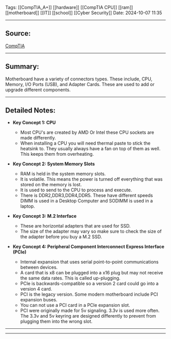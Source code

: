 
Tags: [[CompTIA_A+]] [[hardware]] [[CompTIA CPU]] [[ram]]  [[motherboard]] [[IT]] [[school]]  [[Cyber Security]]
Date: 2024-10-07 11:35

---

## Source: 
[CompTIA](https://learn.comptia.org/app/certmaster-learn-for-a-core-1-exams-220-1101#read/section/motherboard-cpu-and-system-memory-connectors-1)

---

## Summary:
Motherboard have a variety of connectors types. These include, CPU, Memory, I/O Ports (USB), and Adapter Cards.  These are used to add or upgrade different components. 

---

## Detailed Notes:

- **Key Concept 1: CPU** 
	-  Most CPU's are created by AMD Or Intel these CPU sockets are made differently. 
	- When installing a CPU you will need thermal paste to stick the heatsink to. They usually always have a fan on top of them as well. This keeps them from overheating.
	
- **Key Concept 2: System Memory Slots**
	-  RAM is held in the system memory slots. 
	- It is volatile. This means the power is turned off everything that was stored on the memory is lost. 
	- It is used to send to the CPU to process and execute.
	- There is DDR2,DDR3,DDR4,DDR5. These have different speeds DIMM is used in a Desktop Computer and SODIMM is used in a laptop. 

- **Key Concept 3: M.2 Interface**
	-  These are horizontal adapters that are used for SSD. 
	- The size of the adapter may vary so make sure to check the size of the adapter before you buy a M.2 SSD. 

- **Key Concept 4: Peripheral Component Interconnect Express Interface (PCIe)**
	-  Internal expansion that uses serial point-to-point communications between devices.
	-  A card that is x8 can be plugged into a x16 plug but may not receive the same data rates. This is called up-plugging. 
	- PCIe is backwards-compatible so a version 2 card could go into a version 4 card. 
	- PCI is the legacy version. Some modern motherboard include PCI expansion buses. 
	- You can not use a PCI card in a PCIe expansion slot. 
	- PCI were originally made for 5v signaling. 3.3v is used more often. The 3.3v and 5v keyring are designed differently  to prevent from plugging them into the wrong slot. 
---

---


